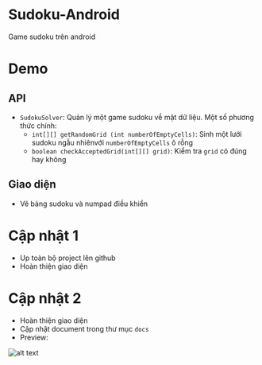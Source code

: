# Sudoku-Android
Game sudoku trên android

# Demo 
## API
  - `SudokuSolver`: Quản lý một game sudoku về mặt dữ liệu. Một số phương thức chính:
      - `int[][] getRandomGrid (int numberOfEmptyCells)`: Sinh một lưới sudoku ngẫu nhiênvới `numberOfEmptyCells` ô rỗng
      - `boolean checkAcceptedGrid(int[][] grid)`: Kiểm tra `grid` có đúng hay không
## Giao diện
  - Vẽ bảng sudoku và numpad điều khiển
# Cập nhật 1
- Up toàn bộ project lên github
- Hoàn thiện giao diện
# Cập nhật 2
- Hoàn thiện giao diện
- Cập nhật document trong thư mục `docs`
- Preview:

![alt text](https://github.com/tuananhcnt55vmu/Sudoku-Android/blob/master/preview/game_activity.png)
